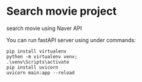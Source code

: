 # Search movie project
search movie using Naver API

You can run fastAPI server using under commands:

```
pip install virtualenv
python -m virtualenv venv;
.\venv\Scripts\activate
pip install uvicorn
uvicorn main:app --reload
```
